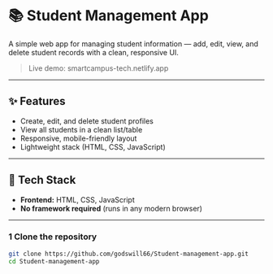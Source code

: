 # 📚 Student Management App

A simple web app for managing student information — add, edit, view, and delete student records with a clean, responsive UI.

> Live demo: smartcampus-tech.netlify.app

---

## ✨ Features
- Create, edit, and delete student profiles
- View all students in a clean list/table
- Responsive, mobile-friendly layout
- Lightweight stack (HTML, CSS, JavaScript)

---

## 🧰 Tech Stack
- **Frontend:** HTML, CSS, JavaScript
- **No framework required** (runs in any modern browser)

---

### 1 Clone the repository
```bash
git clone https://github.com/godswill66/Student-management-app.git
cd Student-management-app
